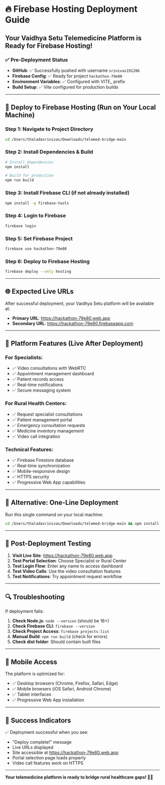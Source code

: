 # 🔥 Firebase Hosting Deployment Guide

## Your Vaidhya Setu Telemedicine Platform is Ready for Firebase Hosting!

### ✅ Pre-Deployment Status
- **GitHub**: ✅ Successfully pushed with username `srinivas191206`
- **Firebase Config**: ✅ Ready for project `hackathon-79e80`
- **Environment Variables**: ✅ Configured with VITE_ prefix
- **Build Setup**: ✅ Vite configured for production builds

---

## 🚀 Deploy to Firebase Hosting (Run on Your Local Machine)

### Step 1: Navigate to Project Directory
```bash
cd /Users/thaladasrinivas/Downloads/telemed-bridge-main
```

### Step 2: Install Dependencies & Build
```bash
# Install dependencies
npm install

# Build for production
npm run build
```

### Step 3: Install Firebase CLI (if not already installed)
```bash
npm install -g firebase-tools
```

### Step 4: Login to Firebase
```bash
firebase login
```

### Step 5: Set Firebase Project
```bash
firebase use hackathon-79e80
```

### Step 6: Deploy to Firebase Hosting
```bash
firebase deploy --only hosting
```

---

## 🌐 Expected Live URLs

After successful deployment, your Vaidhya Setu platform will be available at:

- **Primary URL**: https://hackathon-79e80.web.app
- **Secondary URL**: https://hackathon-79e80.firebaseapp.com

---

## 🏥 Platform Features (Live After Deployment)

### For Specialists:
- ✅ Video consultations with WebRTC
- ✅ Appointment management dashboard
- ✅ Patient records access
- ✅ Real-time notifications
- ✅ Secure messaging system

### For Rural Health Centers:
- ✅ Request specialist consultations
- ✅ Patient management portal
- ✅ Emergency consultation requests
- ✅ Medicine inventory management
- ✅ Video call integration

### Technical Features:
- ✅ Firebase Firestore database
- ✅ Real-time synchronization
- ✅ Mobile-responsive design
- ✅ HTTPS security
- ✅ Progressive Web App capabilities

---

## 🔧 Alternative: One-Line Deployment

Run this single command on your local machine:

```bash
cd /Users/thaladasrinivas/Downloads/telemed-bridge-main && npm install && npm run build && firebase login && firebase use hackathon-79e80 && firebase deploy --only hosting
```

---

## 🎯 Post-Deployment Testing

1. **Visit Live Site**: https://hackathon-79e80.web.app
2. **Test Portal Selection**: Choose Specialist or Rural Center
3. **Test Login Flow**: Enter any name to access dashboard
4. **Test Video Calls**: Use the video consultation features
5. **Test Notifications**: Try appointment request workflow

---

## 🔍 Troubleshooting

If deployment fails:

1. **Check Node.js**: `node --version` (should be 16+)
2. **Check Firebase CLI**: `firebase --version`
3. **Check Project Access**: `firebase projects:list`
4. **Manual Build**: `npm run build` (check for errors)
5. **Check dist folder**: Should contain built files

---

## 📱 Mobile Access

The platform is optimized for:
- ✅ Desktop browsers (Chrome, Firefox, Safari, Edge)
- ✅ Mobile browsers (iOS Safari, Android Chrome)
- ✅ Tablet interfaces
- ✅ Progressive Web App installation

---

## 🎉 Success Indicators

✅ Deployment successful when you see:
- "Deploy complete!" message
- Live URLs displayed
- Site accessible at https://hackathon-79e80.web.app
- Portal selection page loads properly
- Video call features work on HTTPS

---

**Your telemedicine platform is ready to bridge rural healthcare gaps! 🏥💙**